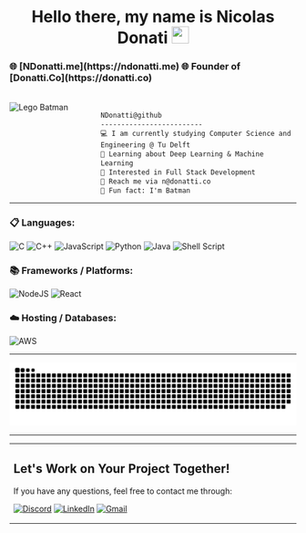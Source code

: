 <h1 align="center"> Hello there, my name is Nicolas Donati <img src="https://media.tenor.com/EM8nFD0MmrgAAAAi/power-brick-lego-brick.gif" width="30px" height='30px'> </h1>

<h3 align="left"> 
  🌐 [NDonatti.me](https://ndonatti.me) 
  🌐 Founder of [Donatti.Co](https://donatti.co) 

</h3> <br/>
<img align="left" src="https://media.tenor.com/0hOZktOyvV0AAAAi/lego-lego-toolkit.gif" alt="Lego Batman" width="160" />

```
NDonatti@github
-------------------------
💻 I am currently studying Computer Science and Engineering @ Tu Delft
🧠 Learning about Deep Learning & Machine Learning
🚩 Interested in Full Stack Development
📮 Reach me via n@donatti.co
🦇 Fun fact: I'm Batman
```

---

<h3 align="left">📋 Languages:</h3>
<p align="left">

![C](https://img.shields.io/badge/c-%2300599C.svg?style=for-the-badge&logo=c&logoColor=white)
![C++](https://img.shields.io/badge/c++-%2300599C.svg?style=for-the-badge&logo=c%2B%2B&logoColor=white)
![JavaScript](https://img.shields.io/badge/javascript-%23323330.svg?style=for-the-badge&logo=javascript&logoColor=%23F7DF1E)
![Python](https://img.shields.io/badge/Python-FFD43B?style=for-the-badge&logo=python&logoColor=blue)
![Java](https://img.shields.io/badge/java-%23ED8B00.svg?style=for-the-badge&logo=openjdk&logoColor=white)
![Shell Script](https://img.shields.io/badge/shell_script-%23121011.svg?style=for-the-badge&logo=gnu-bash&logoColor=white)

<h3 align="left">📚 Frameworks / Platforms:</h3>
<p align="left">
  
![NodeJS](https://img.shields.io/badge/node.js-6DA55F?style=for-the-badge&logo=node.js&logoColor=white)
![React](https://img.shields.io/badge/react-%2320232a.svg?style=for-the-badge&logo=react&logoColor=%2361DAFB)


<h3 align="left">☁️ Hosting / Databases:</h3>
<p align="left">

![AWS](https://img.shields.io/badge/AWS-%23FF9900.svg?style=for-the-badge&logo=amazon-aws&logoColor=white)

---

</p>

  ![Snake animation](https://github.com/NDonatti/NDonatti/blob/output/github-contribution-grid-snake.svg)
  
</p>

---

<table style="border: none">
  <tr>
  <td width="50%" valign="top">

## Let's Work on Your Project Together!

If you have any questions, feel free to contact me through:

[![Discord](https://img.shields.io/badge/Discord-%235865F2.svg?style=for-the-badge&logo=discord&logoColor=white)](https://discord.gg/jWQ6cKVGGw)
[![LinkedIn](https://img.shields.io/badge/linkedin-%230077B5.svg?style=for-the-badge&logo=linkedin&logoColor=white)](https://www.linkedin.com/in/nicolas-donati/)
[![Gmail](https://img.shields.io/badge/Mail-D14836?style=for-the-badge&logo=gmail&logoColor=white)](mailto:n@donatti.co)
  
  </td>
  </tr>
</table>

<!-- [![GitHub](https://img.shields.io/badge/github-%23121011.svg?style=for-the-badge&logo=github&logoColor=white)](https://github.com/NDonatti) -->
